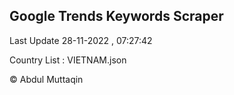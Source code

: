 

## Google Trends Keywords Scraper 
 
Last Update 28-11-2022 , 07:27:42

Country List :
VIETNAM.json



© Abdul Muttaqin 
